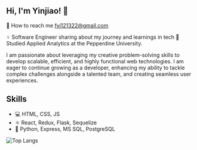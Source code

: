 ## Hi, I'm Yinjiao! 👋
👯 How to reach me fyj121322@gmail.com

♀️ Software Engineer sharing about my journey and learnings in tech
👧 Studied Applied Analytics at the Pepperdine University.

I am passionate about leveraging my creative problem-solving skills to develop scalable, efficient, and highly functional web technologies. I am eager to continue growing as a developer, enhancing my ability to tackle complex challenges alongside a talented team, and creating seamless user experiences.

## Skills
* 💻 HTML, CSS, JS
* ⚛️ React, Redux, Flask, Sequelize
* 🧰 Python, Express, MS SQL, PostgreSQL
  
<!--
**Fay09020902/Fay09020902** is a ✨ _special_ ✨ repository because its `README.md` (this file) appears on your GitHub profile.

Here are some ideas to get you started:

- 🔭 I’m currently working on ...
- 🌱 I’m currently learning ...
- 👯 I’m looking to collaborate on ...
- 🤔 I’m looking for help with ...
- 💬 Ask me about ...
- 📫 How to reach me: ...
- 😄 Pronouns: ...
- ⚡ Fun fact: ...
-->
![Top Langs](https://github-readme-stats.vercel.app/api/top-langs/?username=fay09020902&layout=compact)
